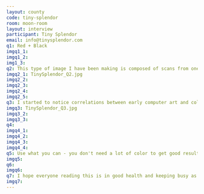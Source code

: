 ```yaml
---
layout: county 
code: tiny-splendor
room: moon-room
layout: interview
participant: Tiny Splendor
email: info@tinysplendor.com
q1: Red + Black
imgq1_1: 
imgq1_2: 
img1_3: 
q2: This type of image I have been making is composed of scans from one of the first color scanners available and hand placed pixels. The scanner is designed to run on an Amiga computer and conveniently scans one color of the image at a time - so the separations are basically built into the final scan. The beauty of this process is that the resolution is low enough that the Riso can cut the pixels directly into the stencil - similar to how they would be displayed on a computer monitor.
imgq2_1: TinySplendor_Q2.jpg
imgq2_2: 
imgq2_3: 
imgq2_4: 
imgq2_5: 
q3: I started to notice correlations between early computer art and color separation technique for printing. And even more specifically Riso printing. Because in both instances you are working in a limited color space and having to adapt the artwork accordingly. The main difference is that in early computer art you cannot use color overlap and are rather putting colors next to each other and by their proximity your eyes mix them to create secondary colors. So in order to recreate this effect with riso it requires printing a lot of colors. 
imgq3: TinySplendor_Q3.jpg
imgq3_2: 
imgq3_3: 
q4: 
imgq4_1: 
imgq4_2: 
imgq4_3: 
imgq4_4: 
q5: Use what you can - you don't need a lot of color to get good results. Try to get as much out of each color as possible through overlap - your work will look better and you will be saving time, money and resources. 
imgq5: 
q6: 
imgq6: 
q7: I hope everyone reading this is in good health and keeping busy as much as possible at this time! It is important to keep producing whether you are an artist printer or creator. Use what resources you have and make the most of them. The more people who are printing and producing the better - this is what keeps Riso printing alive.
imgq7: 
---
```

